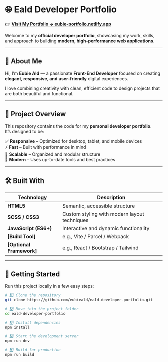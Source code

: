 # 🌐 Eald Developer Portfolio

👉 **[Visit My Portfolio → eubie-portfolio.netlify.app](https://eubie-portfolio.netlify.app/)**  

Welcome to my **official developer portfolio**, showcasing my work, skills, and approach to building **modern, high-performance web applications**.

---

## 👋 About Me

Hi, I’m **Eubie Ald** — a passionate **Front-End Developer** focused on creating **elegant, responsive, and user-friendly** digital experiences.

I love combining creativity with clean, efficient code to design projects that are both beautiful and functional.

---

## 🎯 Project Overview

This repository contains the code for my **personal developer portfolio**.  
It’s designed to be:

✅ **Responsive** – Optimized for desktop, tablet, and mobile devices  
⚡ **Fast** – Built with performance in mind  
🧩 **Scalable** – Organized and modular structure  
🧠 **Modern** – Uses up-to-date tools and best practices  

---

## 🛠️ Built With

| Technology | Description |
|-------------|-------------|
| **HTML5** | Semantic, accessible structure |
| **SCSS / CSS3** | Custom styling with modern layout techniques |
| **JavaScript (ES6+)** | Interactive and dynamic functionality |
| **[Build Tool]** | e.g., Vite / Parcel / Webpack |
| **[Optional Framework]** | e.g., React / Bootstrap / Tailwind |

---

## 🚀 Getting Started

Run this project locally in a few easy steps:

```bash
# 1️⃣ Clone the repository
git clone https://github.com/eubieald/eald-developer-portfolio.git

# 2️⃣ Move into the project folder
cd eald-developer-portfolio

# 3️⃣ Install dependencies
npm install

# 4️⃣ Start the development server
npm run dev

# 5️⃣ Build for production
npm run build
